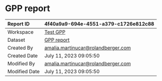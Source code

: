 



# GPP report

|Report ID|4f40a9a9-694e-4551-a379-c1726e812c88|
| :--- | :--- |
|Workspace|[Test GPP](../Workspaces/Test-GPP.md)|
|Dataset|[GPP report](../Datasets/GPP-report.md)|
|Created By|amalia.martinucar@rolandberger.com|
|Created Date|July 11, 2023 09:05:50|
|Modified By|amalia.martinucar@rolandberger.com|
|Modified Date|July 11, 2023 09:05:50|
